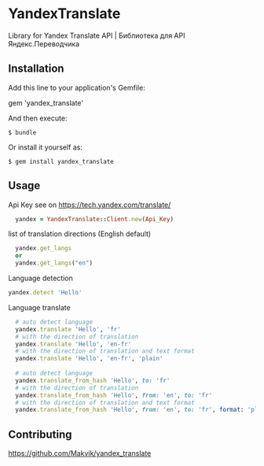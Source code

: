 # YandexTranslate

Library for Yandex Translate API | Библиотека для API Яндекс.Переводчика

## Installation

Add this line to your application's Gemfile:


gem 'yandex_translate'


And then execute:

    $ bundle

Or install it yourself as:

    $ gem install yandex_translate

## Usage

Api Key see on https://tech.yandex.com/translate/

```ruby
  yandex = YandexTranslate::Client.new(Api_Key)
```


list of translation directions (English default)

```ruby
  yandex.get_langs
  or
  yandex.get_langs("en")
```


Language detection

```ruby
yandex.detect 'Hello'
```

Language translate

```ruby
  # auto detect language
  yandex.translate 'Hello', 'fr'
  # with the direction of translation
  yandex.translate 'Hello', 'en-fr'
  # with the direction of translation and text format
  yandex.translate 'Hello', 'en-fr', 'plain'
  
  # auto detect language
  yandex.translate_from_hash 'Hello', to: 'fr'
  # with the direction of translation
  yandex.translate_from_hash 'Hello', from: 'en', to: 'fr'
  # with the direction of translation and text format
  yandex.translate_from_hash 'Hello', from: 'en', to: 'fr', format: 'plain'
```

## Contributing

https://github.com/Makvik/yandex_translate
